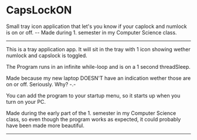 # CapsLockON
Small tray icon application that let's you know if your caplock and numlock is on or off. -- 
Made during 1. semester in my Computer Science class.

______________________________________
This is a tray application app.
It will sit in the tray with 1 icon showing wether numlock and capslock is toggled.

The Program runs in an infinite while-loop and is on a 1 second threadSleep.

Made because my new laptop DOESN'T have an indication wether those are on or off. Seriously. Why? -.-

You can add the program to your startup menu, so it starts up when you turn on your PC.

Made during the early part of the 1. semester in my Computer Science class, so even though the program works as expected,
it could probably have been made more beautiful.
______________________________________
